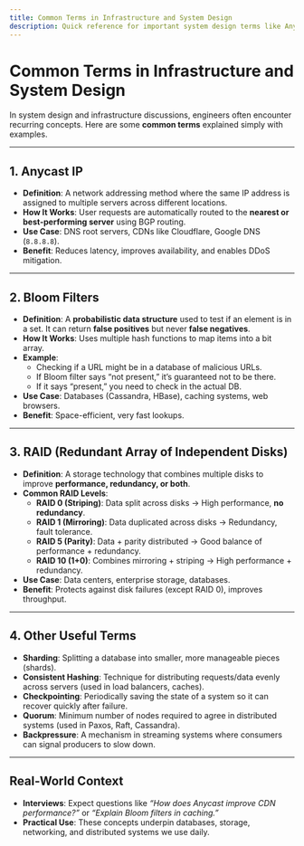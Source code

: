 ```yaml
---
title: Common Terms in Infrastructure and System Design
description: Quick reference for important system design terms like Anycast IP, Bloom Filters, RAID, and related concepts.
---
```


# Common Terms in Infrastructure and System Design

In system design and infrastructure discussions, engineers often encounter recurring concepts. Here are some **common terms** explained simply with examples.

---

## 1. Anycast IP
- **Definition**: A network addressing method where the same IP address is assigned to multiple servers across different locations.  
- **How It Works**: User requests are automatically routed to the **nearest or best-performing server** using BGP routing.  
- **Use Case**: DNS root servers, CDNs like Cloudflare, Google DNS (`8.8.8.8`).  
- **Benefit**: Reduces latency, improves availability, and enables DDoS mitigation.

---

## 2. Bloom Filters
- **Definition**: A **probabilistic data structure** used to test if an element is in a set. It can return **false positives** but never **false negatives**.  
- **How It Works**: Uses multiple hash functions to map items into a bit array.  
- **Example**:  
  - Checking if a URL might be in a database of malicious URLs.  
  - If Bloom filter says “not present,” it’s guaranteed not to be there.  
  - If it says “present,” you need to check in the actual DB.  
- **Use Case**: Databases (Cassandra, HBase), caching systems, web browsers.  
- **Benefit**: Space-efficient, very fast lookups.

---

## 3. RAID (Redundant Array of Independent Disks)
- **Definition**: A storage technology that combines multiple disks to improve **performance, redundancy, or both**.  
- **Common RAID Levels**:
  - **RAID 0 (Striping)**: Data split across disks → High performance, **no redundancy**.  
  - **RAID 1 (Mirroring)**: Data duplicated across disks → Redundancy, fault tolerance.  
  - **RAID 5 (Parity)**: Data + parity distributed → Good balance of performance + redundancy.  
  - **RAID 10 (1+0)**: Combines mirroring + striping → High performance + redundancy.  
- **Use Case**: Data centers, enterprise storage, databases.  
- **Benefit**: Protects against disk failures (except RAID 0), improves throughput.

---

## 4. Other Useful Terms
- **Sharding**: Splitting a database into smaller, more manageable pieces (shards).  
- **Consistent Hashing**: Technique for distributing requests/data evenly across servers (used in load balancers, caches).  
- **Checkpointing**: Periodically saving the state of a system so it can recover quickly after failure.  
- **Quorum**: Minimum number of nodes required to agree in distributed systems (used in Paxos, Raft, Cassandra).  
- **Backpressure**: A mechanism in streaming systems where consumers can signal producers to slow down.  

---

## Real-World Context
- **Interviews**: Expect questions like *“How does Anycast improve CDN performance?”* or *“Explain Bloom filters in caching.”*  
- **Practical Use**: These concepts underpin databases, storage, networking, and distributed systems we use daily.  
